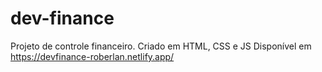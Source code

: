 # dev-finance
Projeto de controle financeiro. Criado em HTML, CSS e JS
Disponível em https://devfinance-roberlan.netlify.app/
